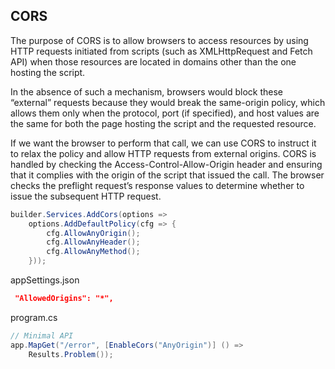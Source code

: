 
## CORS
The purpose of CORS is to allow browsers to access resources by using HTTP requests initiated from scripts (such as XMLHttpRequest and Fetch API) when those resources are located in domains other than the one hosting the script. 

In the absence of such a mechanism, browsers would block these “external” requests because they would break the same-origin policy, which allows them only when the protocol, port (if specified), and host values are the same for both the page hosting the script and the requested resource.

If we want the browser to perform that call, we can use CORS to instruct it to relax the policy and allow HTTP requests from external origins.
CORS is handled by checking the Access-Control-Allow-Origin header and ensuring that it complies with the origin of the script that issued the call.
The browser checks the preflight request’s response values to determine whether to issue the subsequent HTTP request.
```cs
builder.Services.AddCors(options =>
    options.AddDefaultPolicy(cfg => {
        cfg.AllowAnyOrigin();
        cfg.AllowAnyHeader();
        cfg.AllowAnyMethod();
    }));

```
appSettings.json
```json
 "AllowedOrigins": "*",
```

program.cs
```cs
// Minimal API
app.MapGet("/error", [EnableCors("AnyOrigin")] () =>
    Results.Problem());
````
